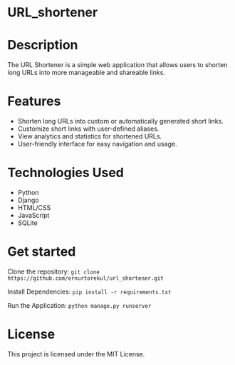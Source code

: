 # URL_shortener

# Description
The URL Shortener is a simple web application that allows users to shorten long URLs into more manageable and shareable links.

# Features

- Shorten long URLs into custom or automatically generated short links.
- Customize short links with user-defined aliases.
- View analytics and statistics for shortened URLs.
- User-friendly interface for easy navigation and usage.

# Technologies Used

* Python
* Django
* HTML/CSS
* JavaScript
* SQLite

# Get started

Clone the repository:
`git clone https://github.com/ernurtorekul/url_shortener.git`

Install Dependencies:
`pip install -r requirements.txt`

Run the Application:
`python manage.py runserver`

# License

This project is licensed under the MIT License.
